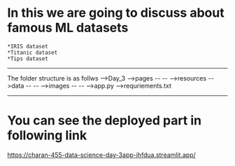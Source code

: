 # In this we are going to discuss about famous ML datasets
    *IRIS dataset
    *Titanic dataset
    *Tips dataset
  
************************************
The folder structure is as follws
    -->Day_3
         -->pages
            --
            --
         -->resources
            -->data
                --
                --
            -->images
                --
                --
         -->app.py
         -->requriements.txt
 ************************************        
 #  You can see the deployed part in following link
 
 https://charan-455-data-science-day-3app-ihfdua.streamlit.app/
